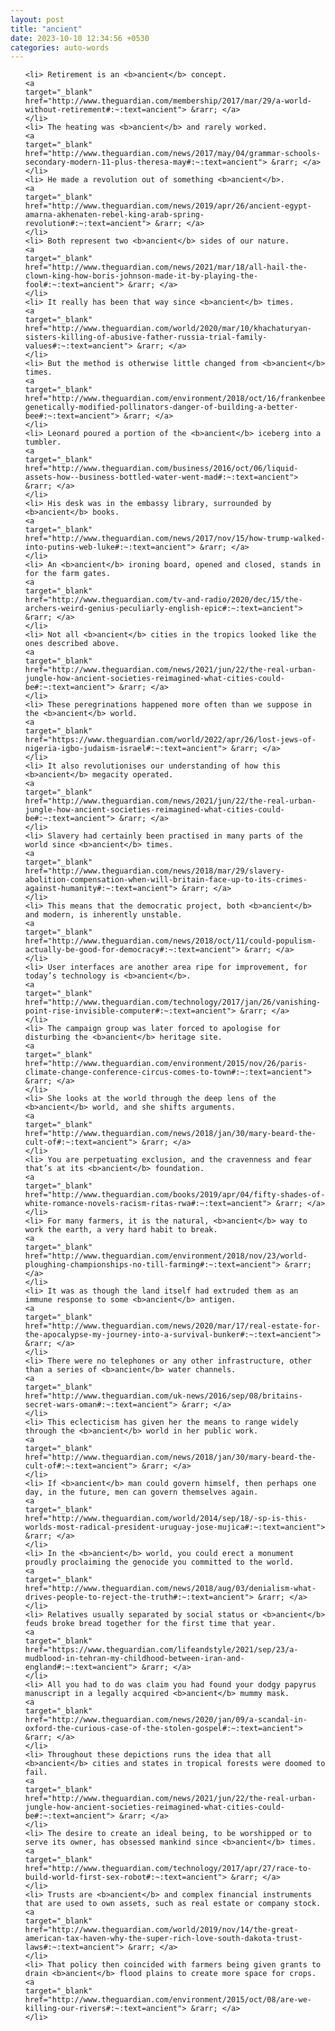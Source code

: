 ```yaml
---
layout: post
title: "ancient"
date: 2023-10-10 12:34:56 +0530
categories: auto-words
---
```

<ol>

    <li> Retirement is an <b>ancient</b> concept.
    <a 
    target="_blank" 
    href="http://www.theguardian.com/membership/2017/mar/29/a-world-without-retirement#:~:text=ancient"> &rarr; </a>
    </li>
    <li> The heating was <b>ancient</b> and rarely worked.
    <a 
    target="_blank" 
    href="http://www.theguardian.com/news/2017/may/04/grammar-schools-secondary-modern-11-plus-theresa-may#:~:text=ancient"> &rarr; </a>
    </li>
    <li> He made a revolution out of something <b>ancient</b>.
    <a 
    target="_blank" 
    href="http://www.theguardian.com/news/2019/apr/26/ancient-egypt-amarna-akhenaten-rebel-king-arab-spring-revolution#:~:text=ancient"> &rarr; </a>
    </li>
    <li> Both represent two <b>ancient</b> sides of our nature.
    <a 
    target="_blank" 
    href="http://www.theguardian.com/news/2021/mar/18/all-hail-the-clown-king-how-boris-johnson-made-it-by-playing-the-fool#:~:text=ancient"> &rarr; </a>
    </li>
    <li> It really has been that way since <b>ancient</b> times.
    <a 
    target="_blank" 
    href="http://www.theguardian.com/world/2020/mar/10/khachaturyan-sisters-killing-of-abusive-father-russia-trial-family-values#:~:text=ancient"> &rarr; </a>
    </li>
    <li> But the method is otherwise little changed from <b>ancient</b> times.
    <a 
    target="_blank" 
    href="http://www.theguardian.com/environment/2018/oct/16/frankenbees-genetically-modified-pollinators-danger-of-building-a-better-bee#:~:text=ancient"> &rarr; </a>
    </li>
    <li> Leonard poured a portion of the <b>ancient</b> iceberg into a tumbler.
    <a 
    target="_blank" 
    href="http://www.theguardian.com/business/2016/oct/06/liquid-assets-how--business-bottled-water-went-mad#:~:text=ancient"> &rarr; </a>
    </li>
    <li> His desk was in the embassy library, surrounded by <b>ancient</b> books.
    <a 
    target="_blank" 
    href="http://www.theguardian.com/news/2017/nov/15/how-trump-walked-into-putins-web-luke#:~:text=ancient"> &rarr; </a>
    </li>
    <li> An <b>ancient</b> ironing board, opened and closed, stands in for the farm gates.
    <a 
    target="_blank" 
    href="http://www.theguardian.com/tv-and-radio/2020/dec/15/the-archers-weird-genius-peculiarly-english-epic#:~:text=ancient"> &rarr; </a>
    </li>
    <li> Not all <b>ancient</b> cities in the tropics looked like the ones described above.
    <a 
    target="_blank" 
    href="http://www.theguardian.com/news/2021/jun/22/the-real-urban-jungle-how-ancient-societies-reimagined-what-cities-could-be#:~:text=ancient"> &rarr; </a>
    </li>
    <li> These peregrinations happened more often than we suppose in the <b>ancient</b> world.
    <a 
    target="_blank" 
    href="https://www.theguardian.com/world/2022/apr/26/lost-jews-of-nigeria-igbo-judaism-israel#:~:text=ancient"> &rarr; </a>
    </li>
    <li> It also revolutionises our understanding of how this <b>ancient</b> megacity operated.
    <a 
    target="_blank" 
    href="http://www.theguardian.com/news/2021/jun/22/the-real-urban-jungle-how-ancient-societies-reimagined-what-cities-could-be#:~:text=ancient"> &rarr; </a>
    </li>
    <li> Slavery had certainly been practised in many parts of the world since <b>ancient</b> times.
    <a 
    target="_blank" 
    href="http://www.theguardian.com/news/2018/mar/29/slavery-abolition-compensation-when-will-britain-face-up-to-its-crimes-against-humanity#:~:text=ancient"> &rarr; </a>
    </li>
    <li> This means that the democratic project, both <b>ancient</b> and modern, is inherently unstable.
    <a 
    target="_blank" 
    href="http://www.theguardian.com/news/2018/oct/11/could-populism-actually-be-good-for-democracy#:~:text=ancient"> &rarr; </a>
    </li>
    <li> User interfaces are another area ripe for improvement, for today’s technology is <b>ancient</b>.
    <a 
    target="_blank" 
    href="http://www.theguardian.com/technology/2017/jan/26/vanishing-point-rise-invisible-computer#:~:text=ancient"> &rarr; </a>
    </li>
    <li> The campaign group was later forced to apologise for disturbing the <b>ancient</b> heritage site.
    <a 
    target="_blank" 
    href="http://www.theguardian.com/environment/2015/nov/26/paris-climate-change-conference-circus-comes-to-town#:~:text=ancient"> &rarr; </a>
    </li>
    <li> She looks at the world through the deep lens of the <b>ancient</b> world, and she shifts arguments.
    <a 
    target="_blank" 
    href="http://www.theguardian.com/news/2018/jan/30/mary-beard-the-cult-of#:~:text=ancient"> &rarr; </a>
    </li>
    <li> You are perpetuating exclusion, and the cravenness and fear that’s at its <b>ancient</b> foundation.
    <a 
    target="_blank" 
    href="http://www.theguardian.com/books/2019/apr/04/fifty-shades-of-white-romance-novels-racism-ritas-rwa#:~:text=ancient"> &rarr; </a>
    </li>
    <li> For many farmers, it is the natural, <b>ancient</b> way to work the earth, a very hard habit to break.
    <a 
    target="_blank" 
    href="http://www.theguardian.com/environment/2018/nov/23/world-ploughing-championships-no-till-farming#:~:text=ancient"> &rarr; </a>
    </li>
    <li> It was as though the land itself had extruded them as an immune response to some <b>ancient</b> antigen.
    <a 
    target="_blank" 
    href="http://www.theguardian.com/news/2020/mar/17/real-estate-for-the-apocalypse-my-journey-into-a-survival-bunker#:~:text=ancient"> &rarr; </a>
    </li>
    <li> There were no telephones or any other infrastructure, other than a series of <b>ancient</b> water channels.
    <a 
    target="_blank" 
    href="http://www.theguardian.com/uk-news/2016/sep/08/britains-secret-wars-oman#:~:text=ancient"> &rarr; </a>
    </li>
    <li> This eclecticism has given her the means to range widely through the <b>ancient</b> world in her public work.
    <a 
    target="_blank" 
    href="http://www.theguardian.com/news/2018/jan/30/mary-beard-the-cult-of#:~:text=ancient"> &rarr; </a>
    </li>
    <li> If <b>ancient</b> man could govern himself, then perhaps one day, in the future, men can govern themselves again.
    <a 
    target="_blank" 
    href="http://www.theguardian.com/world/2014/sep/18/-sp-is-this-worlds-most-radical-president-uruguay-jose-mujica#:~:text=ancient"> &rarr; </a>
    </li>
    <li> In the <b>ancient</b> world, you could erect a monument proudly proclaiming the genocide you committed to the world.
    <a 
    target="_blank" 
    href="http://www.theguardian.com/news/2018/aug/03/denialism-what-drives-people-to-reject-the-truth#:~:text=ancient"> &rarr; </a>
    </li>
    <li> Relatives usually separated by social status or <b>ancient</b> feuds broke bread together for the first time that year.
    <a 
    target="_blank" 
    href="https://www.theguardian.com/lifeandstyle/2021/sep/23/a-mudblood-in-tehran-my-childhood-between-iran-and-england#:~:text=ancient"> &rarr; </a>
    </li>
    <li> All you had to do was claim you had found your dodgy papyrus manuscript in a legally acquired <b>ancient</b> mummy mask.
    <a 
    target="_blank" 
    href="http://www.theguardian.com/news/2020/jan/09/a-scandal-in-oxford-the-curious-case-of-the-stolen-gospel#:~:text=ancient"> &rarr; </a>
    </li>
    <li> Throughout these depictions runs the idea that all <b>ancient</b> cities and states in tropical forests were doomed to fail.
    <a 
    target="_blank" 
    href="http://www.theguardian.com/news/2021/jun/22/the-real-urban-jungle-how-ancient-societies-reimagined-what-cities-could-be#:~:text=ancient"> &rarr; </a>
    </li>
    <li> The desire to create an ideal being, to be worshipped or to serve its owner, has obsessed mankind since <b>ancient</b> times.
    <a 
    target="_blank" 
    href="http://www.theguardian.com/technology/2017/apr/27/race-to-build-world-first-sex-robot#:~:text=ancient"> &rarr; </a>
    </li>
    <li> Trusts are <b>ancient</b> and complex financial instruments that are used to own assets, such as real estate or company stock.
    <a 
    target="_blank" 
    href="http://www.theguardian.com/world/2019/nov/14/the-great-american-tax-haven-why-the-super-rich-love-south-dakota-trust-laws#:~:text=ancient"> &rarr; </a>
    </li>
    <li> That policy then coincided with farmers being given grants to drain <b>ancient</b> flood plains to create more space for crops.
    <a 
    target="_blank" 
    href="http://www.theguardian.com/environment/2015/oct/08/are-we-killing-our-rivers#:~:text=ancient"> &rarr; </a>
    </li>